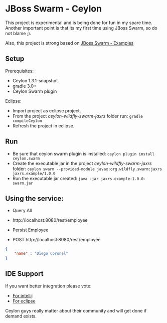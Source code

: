 # JBoss Swarm - Ceylon

This project is experimental and is being done for fun in my spare time. Another important point is that its my first time using JBoss Swarm, so do not blame ;).

Also, this project is strong based on [JBoss Swarm - Examples](https://github.com/wildfly-swarm/wildfly-swarm-examples/tree/master/jpa-jaxrs-cdi)

## Setup

Prerequisites:
- Ceylon 1.3.1-snapshot
- gradle 3.0+
- Ceylon Swarm plugin

Eclipse:
- Import project as eclipse project.
- From the project _ceylon-wildfly-swarm-jaxrs_ folder run: `gradle compileCeylon`
- Refresh the project in eclipse.

## Run

- Be sure that ceylon swarm plugin is installed: `ceylon plugin install ceylon.swarm`
- Create the executable jar in the project _ceylon-wildfly-swarm-jaxrs_ folder: `ceylon swarm --provided-module javax:org.wildfly.swarm:jaxrs jaxrs.example/1.0.0`
- Run the executable jar created: `java -jar jaxrs.example-1.0.0-swarm.jar`

## Using the service:

- Query All
 - http://localhost:8080/rest/employee

- Persist Employee
 - POST http://localhost:8080/rest/employee
```json
{
    "name" : "Diego Coronel"
}
```

## IDE Support

If you want better integration please vote:
- [For intellij](https://github.com/ceylon/ceylon-ide-intellij/issues/513)
- [For eclipse](https://github.com/ceylon/ceylon-ide-eclipse/issues/1835)

Ceylon guys really matter about their community and will get done if demand exists.

